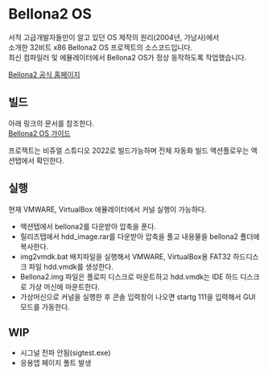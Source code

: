 # Bellona2 OS
서적 고급개발자들만이 알고 있던 OS 제작의 원리(2004년, 가남사)에서  
소개한 32비트 x86 Bellona2 OS 프로젝트의 소스코드입니다.  
최신 컴파일러 및 에뮬레이터에서 Bellona2 OS가 정상 동작하도록 작업했습니다.

[Bellona2 공식 홈페이지](http://www.bellona2.com)  

## 빌드

아래 링크의 문서를 참조한다.  
[Bellona2 OS 가이드 ](https://wikidocs.net/168662)

프로젝트는 비쥬얼 스튜디오 2022로 빌드가능하며
전체 자동화 빌드 액션플로우는 액션탭에서 확인한다.

## 실행
현재 VMWARE, VirtualBox 에뮬레이터에서 커널 실행이 가능하다.

* 액션탭에서 bellona2를 다운받아 압축을 푼다.
* 릴리즈탭에서 hdd_image.rar를 다운받아 압축을 풀고 내용물을 bellona2 폴더에 복사한다.
* img2vmdk.bat 배치파일을 실행해서 VMWARE, VirtualBox용 FAT32 하드디스크 파일 hdd.vmdk를 생성한다.
* Bellona2.img 파일은 플로피 디스크로 마운트하고 hdd.vmdk는 IDE 하드 디스크로 가상 머신에 마운트한다.
* 가상머신으로 커널을 실행한 후 콘솔 입력창이 나오면 startg 111을 입력해서 GUI 모드를 가동한다.

## WIP
* 시그널 전파 안됨(sigtest.exe)
* 응용앱 페이지 폴트 발생






